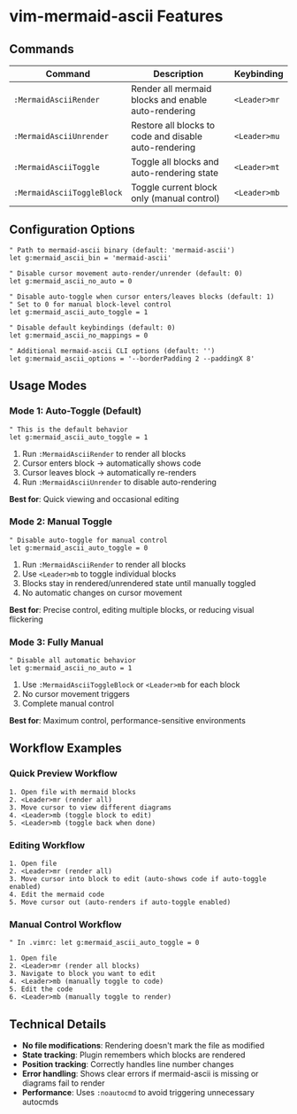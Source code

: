 # vim-mermaid-ascii Features

## Commands

| Command | Description | Keybinding |
|---------|-------------|------------|
| `:MermaidAsciiRender` | Render all mermaid blocks and enable auto-rendering | `<Leader>mr` |
| `:MermaidAsciiUnrender` | Restore all blocks to code and disable auto-rendering | `<Leader>mu` |
| `:MermaidAsciiToggle` | Toggle all blocks and auto-rendering state | `<Leader>mt` |
| `:MermaidAsciiToggleBlock` | Toggle current block only (manual control) | `<Leader>mb` |

## Configuration Options

```vim
" Path to mermaid-ascii binary (default: 'mermaid-ascii')
let g:mermaid_ascii_bin = 'mermaid-ascii'

" Disable cursor movement auto-render/unrender (default: 0)
let g:mermaid_ascii_no_auto = 0

" Disable auto-toggle when cursor enters/leaves blocks (default: 1)
" Set to 0 for manual block-level control
let g:mermaid_ascii_auto_toggle = 1

" Disable default keybindings (default: 0)
let g:mermaid_ascii_no_mappings = 0

" Additional mermaid-ascii CLI options (default: '')
let g:mermaid_ascii_options = '--borderPadding 2 --paddingX 8'
```

## Usage Modes

### Mode 1: Auto-Toggle (Default)
```vim
" This is the default behavior
let g:mermaid_ascii_auto_toggle = 1
```

1. Run `:MermaidAsciiRender` to render all blocks
2. Cursor enters block → automatically shows code
3. Cursor leaves block → automatically re-renders
4. Run `:MermaidAsciiUnrender` to disable auto-rendering

**Best for**: Quick viewing and occasional editing

### Mode 2: Manual Toggle
```vim
" Disable auto-toggle for manual control
let g:mermaid_ascii_auto_toggle = 0
```

1. Run `:MermaidAsciiRender` to render all blocks
2. Use `<Leader>mb` to toggle individual blocks
3. Blocks stay in rendered/unrendered state until manually toggled
4. No automatic changes on cursor movement

**Best for**: Precise control, editing multiple blocks, or reducing visual flickering

### Mode 3: Fully Manual
```vim
" Disable all automatic behavior
let g:mermaid_ascii_no_auto = 1
```

1. Use `:MermaidAsciiToggleBlock` or `<Leader>mb` for each block
2. No cursor movement triggers
3. Complete manual control

**Best for**: Maximum control, performance-sensitive environments

## Workflow Examples

### Quick Preview Workflow
```
1. Open file with mermaid blocks
2. <Leader>mr (render all)
3. Move cursor to view different diagrams
4. <Leader>mb (toggle block to edit)
5. <Leader>mb (toggle back when done)
```

### Editing Workflow
```
1. Open file
2. <Leader>mr (render all)
3. Move cursor into block to edit (auto-shows code if auto-toggle enabled)
4. Edit the mermaid code
5. Move cursor out (auto-renders if auto-toggle enabled)
```

### Manual Control Workflow
```
" In .vimrc: let g:mermaid_ascii_auto_toggle = 0

1. Open file
2. <Leader>mr (render all blocks)
3. Navigate to block you want to edit
4. <Leader>mb (manually toggle to code)
5. Edit the code
6. <Leader>mb (manually toggle to render)
```

## Technical Details

- **No file modifications**: Rendering doesn't mark the file as modified
- **State tracking**: Plugin remembers which blocks are rendered
- **Position tracking**: Correctly handles line number changes
- **Error handling**: Shows clear errors if mermaid-ascii is missing or diagrams fail to render
- **Performance**: Uses `:noautocmd` to avoid triggering unnecessary autocmds
